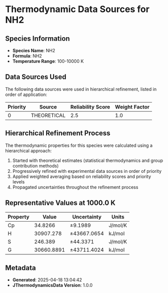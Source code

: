 # Thermodynamic Data Sources for NH2

## Species Information
- **Species Name**: NH2
- **Formula**: NH2
- **Temperature Range**: 100-10000 K

## Data Sources Used
The following data sources were used in hierarchical refinement, listed in order of application:

| Priority | Source | Reliability Score | Weight Factor |
|----------|--------|-------------------|---------------|
| 0 | THEORETICAL | 2.5 | 1.0 |

## Hierarchical Refinement Process
The thermodynamic properties for this species were calculated using a hierarchical approach:

1. Started with theoretical estimates (statistical thermodynamics and group contribution methods)
2. Progressively refined with experimental data sources in order of priority
3. Applied weighted averaging based on reliability scores and priority levels
4. Propagated uncertainties throughout the refinement process

## Representative Values at 1000.0 K
| Property | Value | Uncertainty | Units |
|----------|-------|-------------|-------|
| Cp | 34.8266 | ±9.1989 | J/mol/K |
| H | 30907.278 | ±43667.0654 | kJ/mol |
| S | 246.389 | ±44.3371 | J/mol/K |
| G | 30660.8891 | ±43711.4024 | kJ/mol |

## Metadata
- **Generated**: 2025-04-18 13:04:42
- **JThermodynamicsData Version**: 1.0.0
